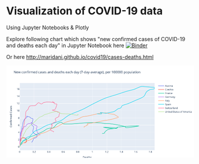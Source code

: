 # Visualization of COVID-19 data
Using Jupyter Notebooks & Plotly
 
 Explore following chart which shows "new confirmed cases of COVID-19 and deaths each day" in Jupyter Notebook here [![Binder](https://mybinder.org/badge_logo.svg)](https://mybinder.org/v2/gh/MariDani/covid19-vis/master?filepath=covid19-mari-ECDC-data.ipynb)
 
 Or here http://maridani.github.io/covid19/cases-deaths.html
 
 <img src=img/cases_vs_deaths_v2.png>